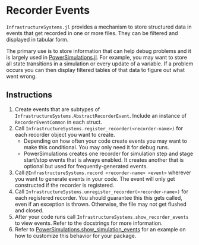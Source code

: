 # Recorder Events

`InfrastructureSystems.jl` provides a mechanism to store structured data in events
that get recorded in one or more files. They can be filtered and displayed in
tabular form.

The primary use is to store information that can help debug problems and it is largely used
in [PowerSimulations.jl](https://github.com/NREL-SIIP/PowerSimulations.jl). For example,
you may want to store all state transitions in a simulation or every
update of a variable.  If a problem occurs you can then display filtered tables
of that data to figure out what went wrong.

## Instructions

1. Create events that are subtypes of
   `InfrastructureSystems.AbstractRecorderEvent`. Include an instance of
   `RecorderEventCommon` in each struct.
2. Call `InfrastructureSystems.register_recorder(<recorder-name>)` for
   each recorder object you want to create.
   - Depending on how often your code create events you may want to make this
     conditional. You may only need it for debug runs.
   - PowerSimulations creates one recorder for simulation step and stage
     start/stop events that is always enabled. It creates another that is
     optional but used for frequently-generated events.
3. Call `@InfrastructureSystems.record <recorder-name> <event>` wherever you
   want to generate events in your code. The event will only get constructed if
   the recorder is registered.
4. Call `InfrastructureSystems.unregister_recorder(<recorder-name>)` for each
   registered recorder. You should guarantee this this gets called, even if an
   exception is thrown.  Otherwise, the file may not get flushed and closed.
5. After your code runs call `InfrastructureSystems.show_recorder_events` to
   view events.  Refer to the docstrings for more information.
6. Refer to
   [PowerSimulations.show_simulation_events](https://nrel-siip.github.io/PowerSimulations.jl/latest/api/PowerSimulations/#PowerSimulations.show_simulation_events-Union{Tuple{T},%20Tuple{Type{T},AbstractString},%20Tuple{Type{T},AbstractString,Union{Nothing,%20Function}}}%20where%20T%3C:InfrastructureSystems.AbstractRecorderEvent)
   for an example on how to customize this behavior for your package.
